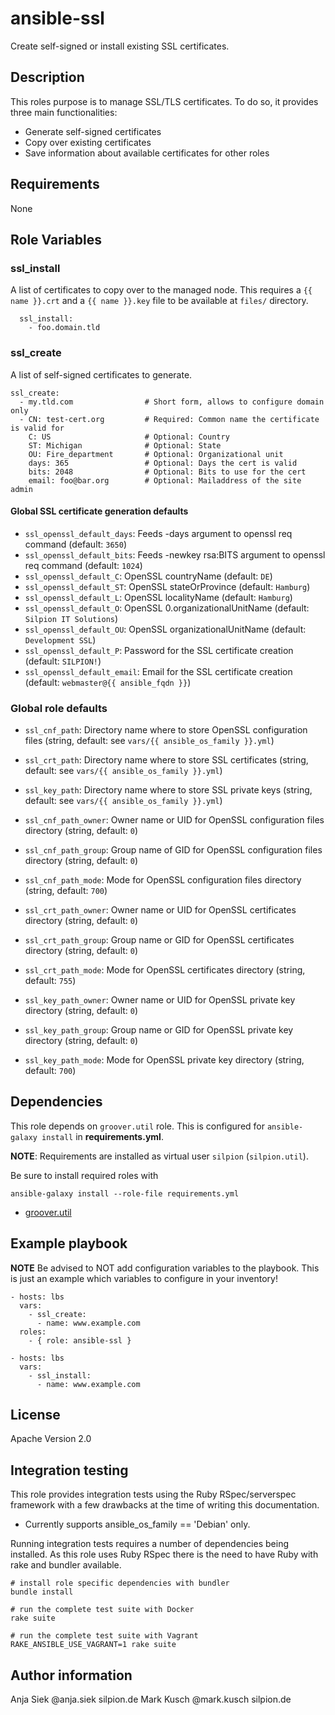 # ansible-ssl

Create self-signed or install existing SSL certificates.

## Description

This roles purpose is to manage SSL/TLS certificates. To do so, it provides
three main functionalities:

* Generate self-signed certificates
* Copy over existing certificates
* Save information about available certificates for other roles

## Requirements

None

## Role Variables

### ssl_install

A list of certificates to copy over to the managed node. This requires
a ``{{ name }}.crt`` and a ``{{ name }}.key`` file to be available at
``files/`` directory.

      ssl_install:
        - foo.domain.tld

### ssl_create

A list of self-signed certificates to generate.


    ssl_create:
      - my.tld.com                # Short form, allows to configure domain only
      - CN: test-cert.org         # Required: Common name the certificate is valid for
        C: US                     # Optional: Country
        ST: Michigan              # Optional: State
        OU: Fire_department       # Optional: Organizational unit
        days: 365                 # Optional: Days the cert is valid
        bits: 2048                # Optional: Bits to use for the cert
        email: foo@bar.org        # Optional: Mailaddress of the site admin


#### Global SSL certificate generation defaults

* ``ssl_openssl_default_days``: Feeds -days argument to openssl req command (default: ``3650``)
* ``ssl_openssl_default_bits``: Feeds -newkey rsa:BITS argument to openssl req command (default: ``1024``)
* ``ssl_openssl_default_C``: OpenSSL countryName (default: ``DE``)
* ``ssl_openssl_default_ST``: OpenSSL stateOrProvince (default: ``Hamburg``)
* ``ssl_openssl_default_L``: OpenSSL localityName (default: ``Hamburg``)
* ``ssl_openssl_default_O``: OpenSSL 0.organizationalUnitName (default: ``Silpion IT Solutions``)
* ``ssl_openssl_default_OU``: OpenSSL organizationalUnitName (default: ``Development SSL``)
* ``ssl_openssl_default_P``: Password for the SSL certificate creation (default: ``SILPION!``)
* ``ssl_openssl_default_email``: Email for the SSL certificate creation (default: ``webmaster@{{ ansible_fqdn }}``)

### Global role defaults

* ``ssl_cnf_path``: Directory name where to store OpenSSL configuration files (string, default: see ``vars/{{ ansible_os_family }}.yml``)
* ``ssl_crt_path``: Directory name where to store SSL certificates (string, default: see ``vars/{{ ansible_os_family }}.yml``)
* ``ssl_key_path``: Directory name where to store SSL private keys (string, default: see ``vars/{{ ansible_os_family }}.yml``)

* ``ssl_cnf_path_owner``: Owner name or UID for OpenSSL configuration files directory (string, default: ``0``)
* ``ssl_cnf_path_group``: Group name of GID for OpenSSL configuration files directory (string, default: ``0``)
* ``ssl_cnf_path_mode``: Mode for OpenSSL configuration files directory (string, default: ``700``)

* ``ssl_crt_path_owner``: Owner name or UID for OpenSSL certificates directory (string, default: ``0``)
* ``ssl_crt_path_group``: Group name or GID for OpenSSL certificates directory (string, default: ``0``)
* ``ssl_crt_path_mode``: Mode for OpenSSL certificates directory (string, default: ``755``)

* ``ssl_key_path_owner``: Owner name or UID for OpenSSL private key directory (string, default: ``0``)
* ``ssl_key_path_group``: Group name or GID for OpenSSL private key directory (string, default: ``0``)
* ``ssl_key_path_mode``: Mode for OpenSSL private key directory (string, default: ``700``)

## Dependencies

This role depends on ``groover.util`` role. This is configured
for ``ansible-galaxy install`` in **requirements.yml**.

**NOTE**: Requirements are installed as virtual user ``silpion``
(``silpion.util``).

Be sure to install required roles with

    ansible-galaxy install --role-file requirements.yml

* [groover.util](https://github.com/silpion/ansible-util)

## Example playbook

**NOTE** Be advised to NOT add configuration variables to the playbook.
This is just an example which variables to configure in your inventory!

    - hosts: lbs
      vars:
        - ssl_create:
          - name: www.example.com
      roles:
        - { role: ansible-ssl }

<!-- -->

    - hosts: lbs
      vars:
        - ssl_install:
          - name: www.example.com

## License

Apache Version 2.0

## Integration testing

This role provides integration tests using the Ruby RSpec/serverspec framework
with a few drawbacks at the time of writing this documentation.

- Currently supports ansible_os_family == 'Debian' only.

Running integration tests requires a number of dependencies being
installed. As this role uses Ruby RSpec there is the need to have
Ruby with rake and bundler available.

    # install role specific dependencies with bundler
    bundle install

<!-- -->

    # run the complete test suite with Docker
    rake suite

<!-- -->

    # run the complete test suite with Vagrant
    RAKE_ANSIBLE_USE_VAGRANT=1 rake suite


## Author information

Anja Siek @anja.siek silpion.de
Mark Kusch @mark.kusch silpion.de


<!-- vim: set nofen ts=4 sw=4 et: -->
